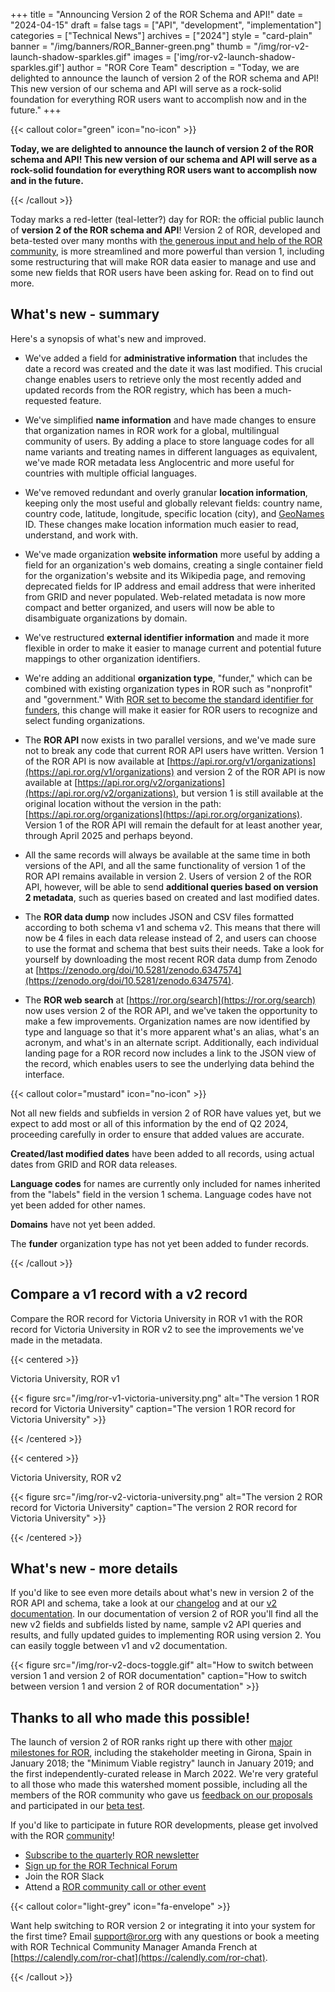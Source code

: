 +++
title = "Announcing Version 2 of the ROR Schema and API!"
date = "2024-04-15"
draft = false
tags = ["API", "development", "implementation"]
categories = ["Technical News"]
archives = ["2024"]
style = "card-plain"
banner = "/img/banners/ROR_Banner-green.png"
thumb = "/img/ror-v2-launch-shadow-sparkles.gif"
images = ['img/ror-v2-launch-shadow-sparkles.gif']
author = "ROR Core Team"
description = "Today, we are delighted to announce the launch of version 2 of the ROR schema and API! This new version of our schema and API will serve as a rock-solid foundation for everything ROR users want to accomplish now and in the future."
+++

{{< callout color="green" icon="no-icon" >}}

**Today, we are delighted to announce the launch of version 2 of the ROR schema and API! This new version of our schema and API will serve as a rock-solid foundation for everything ROR users want to accomplish now and in the future.** 

{{< /callout >}}

Today marks a red-letter (teal-letter?) day for ROR: the official public launch of **version 2 of the ROR schema and API**! Version 2 of ROR, developed and beta-tested over many months with [the generous input and help of the ROR community](https://ror.readme.io/docs/feedback-docs), is more streamlined and more powerful than version 1, including some restructuring that will make ROR data easier to manage and use and some new fields that ROR users have been asking for. Read on to find out more. 


## What's new - summary

Here's a synopsis of what's new and improved.

* We've added a field for **administrative information** that includes the date a record was created and the date it was last modified. This crucial change enables users to retrieve only the most recently added and updated records from the ROR registry, which has been a much-requested feature. 

* We've simplified **name information** and have made changes to ensure that organization names in ROR work for a global, multilingual community of users. By adding a place to store language codes for all name variants and treating names in different languages as equivalent, we've made ROR metadata less Anglocentric and more useful for countries with multiple official languages. 

* We've removed redundant and overly granular **location information**, keeping only the most useful and globally relevant fields: country name, country code, latitude, longitude, specific location (city), and [GeoNames](https://geonames.org) ID. These changes make location information much easier to read, understand, and work with.

* We've made organization **website information** more useful by adding a field for an organization's web domains, creating a single container field for the organization's website and its Wikipedia page, and removing deprecated fields for IP address and email address that were inherited from GRID and never populated. Web-related metadata is now more compact and better organized, and users will now be able to disambiguate organizations by domain. 

* We've restructured **external identifier information** and made it more flexible in order to make it easier to manage current and potential future mappings to other organization identifiers.

* We're adding an additional **organization type**, "funder," which can be combined with existing organization types in ROR such as "nonprofit" and "government." With [ROR set to become the standard identifier for funders](https://www.crossref.org/blog/open-funder-registry-to-transition-into-research-organization-registry-ror/), this change will make it easier for ROR users to recognize and select funding organizations. 

* The **ROR API** now exists in two parallel versions, and we've made sure not to break any code that current ROR API users have written. Version 1 of the ROR API is now available at [https://api.ror.org/v1/organizations](https://api.ror.org/v1/organizations) and version 2 of the ROR API is now available at [https://api.ror.org/v2/organizations](https://api.ror.org/v2/organizations), but version 1 is still available at the original location without the version in the path: [https://api.ror.org/organizations](https://api.ror.org/organizations). Version 1 of the ROR API will remain the default for at least another year, through April 2025 and perhaps beyond.

* All the same records will always be available at the same time in both versions of the API, and all the same functionality of version 1 of the ROR API remains available in version 2. Users of version 2 of the ROR API, however, will be able to send **additional queries based on version 2 metadata**, such as queries based on created and last modified dates. 

* The **ROR data dump** now includes JSON and CSV files formatted according to both schema v1 and schema v2. This means that there will now be 4 files in each data release instead of 2, and users can choose to use the format and schema that best suits their needs. Take a look for yourself by downloading the most recent ROR data dump from Zenodo at [https://zenodo.org/doi/10.5281/zenodo.6347574](https://zenodo.org/doi/10.5281/zenodo.6347574). 

* The **ROR web search** at [https://ror.org/search](https://ror.org/search) now uses version 2 of the ROR API, and we've taken the opportunity to make a few improvements. Organization names are now identified by type and language so that it's more apparent what's an alias, what's an acronym, and what's in an alternate script. Additionally, each individual landing page for a ROR record now includes a link to the JSON view of the record, which enables users to see the underlying data behind the interface. 

{{< callout color="mustard" icon="no-icon" >}}

Not all new fields and subfields in version 2 of ROR have values yet, but we expect to add most or all of this information by the end of Q2 2024, proceeding carefully in order to ensure that added values are accurate.  

**Created/last modified dates** have been added to all records, using actual dates from GRID and ROR data releases.

**Language codes** for names are currently only included for names inherited from the "labels" field in the version 1 schema. Language codes have not yet been added for other names. 

**Domains** have not yet been added. 

The **funder** organization type has not yet been added to funder records. 

{{< /callout >}}


## Compare a v1 record with a v2 record

Compare the ROR record for Victoria University in ROR v1 with the ROR record for Victoria University in ROR v2 to see the improvements we've made in the metadata. 

{{< centered >}}

Victoria University, ROR v1

{{< figure src="/img/ror-v1-victoria-university.png" alt="The version 1 ROR record for Victoria University" caption="The version 1 ROR record for Victoria University" >}}

{{< /centered >}}

{{< centered >}}

Victoria University, ROR v2

{{< figure src="/img/ror-v2-victoria-university.png" alt="The version 2 ROR record for Victoria University" caption="The version 2 ROR record for Victoria University" >}}

{{< /centered >}}


## What's new - more details

If you'd like to see even more details about what's new in version 2 of the ROR API and schema, take a look at our [changelog](https://ror.readme.io/changelog/2024-04-11-schema-api-v2) and at our [v2 documentation](https://ror.readme.io/v2/docs/). In our documentation of version 2 of ROR you'll find all the new v2 fields and subfields listed by name, sample v2 API queries and results, and fully updated guides to implementing ROR using version 2. You can easily toggle between v1 and v2 documentation. 

{{< figure src="/img/ror-v2-docs-toggle.gif" alt="How to switch between version 1 and version 2 of ROR documentation" caption="How to switch between version 1 and version 2 of ROR documentation" >}}


## Thanks to all who made this possible!

The launch of version 2 of ROR ranks right up there with other [major milestones for ROR](/about#history), including the stakeholder meeting in Girona, Spain in January 2018; the "Minimum Viable registry" launch in January 2019; and the first independently-curated release in March 2022. We're very grateful to all those who made this watershed moment possible, including all the members of the ROR community who gave us [feedback on our proposals](https://ror.readme.io/v2/docs/feedback-docs) and participated in our [beta test](https://ror.org/blog/2023-09-14-beta-test/). 

If you'd like to participate in future ROR developments, please get involved with the ROR [community](/community)! 

* [Subscribe to the quarterly ROR newsletter](http://eepurl.com/gjkT9H) 
* [Sign up for the ROR Technical Forum](https://groups.google.com/a/ror.org/g/ror-tech)
* Join the ROR Slack 
* Attend a [ROR community call or other event](/events)

{{< callout color="light-grey" icon="fa-envelope" >}}

Want help switching to ROR version 2 or integrating it into your system for the first time? Email [support@ror.org](mailto:support@ror.org) with any questions or book a meeting with ROR Technical Community Manager Amanda French at [https://calendly.com/ror-chat](https://calendly.com/ror-chat).  

{{< /callout >}}